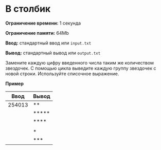 # В столбик

**Ограничение времени:** 1 секунда

**Ограничение памяти:** 64Mb

**Ввод:** стандартный ввод или `input.txt`

**Вывод:** стандартный вывод или `output.txt`

Замените каждую цифру введенного числа таким же количеством звездочек.
С помощью цикла выведите каждую группу звездочек с новой строки. Используйте списочное выражение.

**Пример**

| Ввод   | Вывод      |
| ------ | ---------- |
| 254013 | **         |
|        | *****      |
|        | ****       |
|        |            |
|        | *          |
|        | ***        |